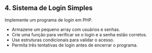 ## 4. Sistema de Login Simples

Implemente um programa de login em PHP.

- Armazene um pequeno array com usuários e senhas.
- Crie uma função para verificar se o login e a senha estão corretos.
- Use estruturas condicionais para validar o acesso.
- Permita três tentativas de login antes de encerrar o programa.